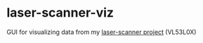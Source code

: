 # laser-scanner-viz
GUI for visualizing data from my [laser-scanner project](https://github.com/pfontana96/laser-scanner) (VL53L0X)
